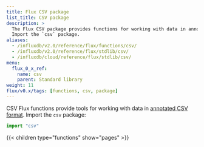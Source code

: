 ```yaml
---
title: Flux CSV package
list_title: CSV package
description: >
  The Flux CSV package provides functions for working with data in annotated CSV format.
  Import the `csv` package.
aliases:
  - /influxdb/v2.0/reference/flux/functions/csv/
  - /influxdb/v2.0/reference/flux/stdlib/csv/
  - /influxdb/cloud/reference/flux/stdlib/csv/
menu:
  flux_0_x_ref:
    name: csv
    parent: Standard library
weight: 11
flux/v0.x/tags: [functions, csv, package]
---
```


CSV Flux functions provide tools for working with data in [annotated CSV format](https://github.com/influxdata/flux/blob/master/docs/SPEC.md#csv).
Import the `csv` package:

```js
import "csv"
```

{{< children type="functions" show="pages" >}}
